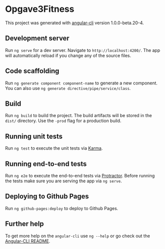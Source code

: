 # Opgave3Fitness

This project was generated with [angular-cli](https://github.com/angular/angular-cli) version 1.0.0-beta.20-4.

## Development server
Run `ng serve` for a dev server. Navigate to `http://localhost:4200/`. The app will automatically reload if you change any of the source files.

## Code scaffolding

Run `ng generate component component-name` to generate a new component. You can also use `ng generate directive/pipe/service/class`.

## Build

Run `ng build` to build the project. The build artifacts will be stored in the `dist/` directory. Use the `-prod` flag for a production build.

## Running unit tests

Run `ng test` to execute the unit tests via [Karma](https://karma-runner.github.io).

## Running end-to-end tests

Run `ng e2e` to execute the end-to-end tests via [Protractor](http://www.protractortest.org/).
Before running the tests make sure you are serving the app via `ng serve`.

## Deploying to Github Pages

Run `ng github-pages:deploy` to deploy to Github Pages.

## Further help

To get more help on the `angular-cli` use `ng --help` or go check out the [Angular-CLI README](https://github.com/angular/angular-cli/blob/master/README.md).
